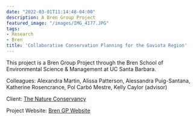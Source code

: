 ```yaml
---
date: "2022-03-01T11:14:48-04:00"
description: A Bren Group Project
featured_image: "/images/IMG_4177.JPG"
tags: 
- Research
- Bren
title: 'Collaborative Conservation Planning for the Gaviota Region'
---
```


This project is a Bren Group Project through the Bren School of Environmental Science & Management at UC Santa Barbara.

Colleagues: Alexandra Martin, Alissa Patterson, Alessandra Puig-Santana, Katherine Rosencrance, Pol Carbó Mestre, Kelly Caylor (advisor)

Client: [The Nature Conservancy](https://www.nature.org/en-us/)

Project Website: [Bren GP Website](https://bren.ucsb.edu/projects/evaluating-regional-conservation-opportunities-jack-and-laura-dangermond-preserve)